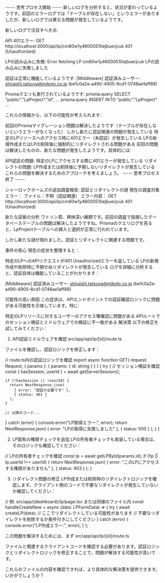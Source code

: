 ----- 思考プロセス開始 -----
新しいログを分析すると、状況が変わっているようです。前回のエラーログでは「テーブルが存在しない」というエラーがありましたが、新しいログでは異なる問題が発生しているようです。

新しいログで注目すべき点:

API 401エラー:
GET http://localhost:3000/api/lp/cm80w1y46000510ejbuerjcuk 401 (Unauthorized)

LPの読み込みに失敗:
Error fetching LP cm80w1y46000510ejbuerjcuk
LPの読み込みに失敗しました

認証は正常に機能しているようです:
[Middleware] 認証済みユーザー: shiraishi.tatsuya@mikoto.co.jp (be1c0a2a-a490-4905-8cd1-0748ae1aff88)

Prismaクエリも実行されているようです:
prisma:query SELECT "public"."LpProject"."id", ...
prisma:query INSERT INTO "public"."LpProject" ...

これらの情報から、以下の可能性が考えられます:

前回のPrismaマイグレーション問題は解決したようです（テーブルが存在しないというエラーがなくなった）
しかし新たに認証関連の問題が発生している
特定のLPリソースへのアクセス時に401エラー（未認証）が発生している
LPの新規作成またはLPの削除後に強制的にリダイレクトされる問題がある
前回の問題は解決したものの、新たな問題が発生したようです。具体的には:

API認証の問題: 特定のLPにアクセスする際に401エラーが発生している
リダイレクトの問題: LP作成または削除後に予期しないリダイレクトが発生している
これらの問題を解決するためのアプローチを考えましょう。
----- 思考プロセス終了 -----

シャーロックホームズの追加調査報告: 認証とリダイレクトの謎
現在の調査対象エラー：
ファイル：不明（認証関連）
エラー内容：
GET http://localhost:3000/api/lp/cm80w1y46000510ejbuerjcuk 401 (Unauthorized)


新たな証拠の分析
ワトソン君、興味深い展開です。前回の調査で指摘したデータベーステーブルの問題は解決したようですね。Prismaのクエリログを見ると、LpProjectテーブルへの挿入と選択が正常に行われています。

しかし新たな謎が現れました。認証とリダイレクトに関連する問題です。

事件の核心
現在の症状を整理すると：

特定のLPへのAPIリクエストが401 Unauthorizedエラーを返している
LPの新規作成や削除時に予期せぬリダイレクトが発生している
ログを詳細に分析すると、認証自体は機能していることがわかります：

[Middleware] 認証済みユーザー: shiraishi.tatsuya@mikoto.co.jp (be1c0a2a-a490-4905-8cd1-0748ae1aff88)

可能性の高い原因
この症状は、APIエンドポイントでの認証確認ロジックに問題がある可能性を示唆しています。特に:

特定のLPリソースに対するユーザーのアクセス権確認に問題がある
APIルートでのセッション検証とミドルウェアでの検証に不一致がある
解決策
以下の修正を試してみてください：

1. API認証ミドルウェアを確認
src/app/api/lp/[id]/route.ts

ファイルを確認し、認証ロジックを修正します：

// route.ts内の認証ロジックを確認
export async function GET(
  request: Request,
  { params }: { params: { id: string } }
) {
  try {
    // セッション検証を確認
    const { hasSession, userId } = await getServerSession();
    
    if (!hasSession || !userId) {
      return NextResponse.json(
        { error: "認証が必要です" },
        { status: 401 }
      );
    }
    
    // 以降のコード...
  } catch (error) {
    console.error("LP取得エラー:", error);
    return NextResponse.json(
      { error: "LPの取得に失敗しました" },
      { status: 500 }
    );
  }
}

2. LP固有の権限チェックを追加
LPの所有者チェックも実装している場合は、そのロジックも確認してください：

// LPの所有者チェックを確認
const lp = await getLPById(params.id);
if (!lp || lp.userId !== userId) {
  return NextResponse.json(
    { error: "このLPにアクセスする権限がありません" },
    { status: 403 }
  );
}

3. リダイレクト問題の修正
LP作成または削除時のリダイレクトロジックを確認します。クライアント側のコードで不要なリダイレクトが発生していないか確認してください：

// 例: src/app/(dashboard)/lp/page.tsx または同様のファイル内
const handleCreateNew = async (data: LPFormData) => {
  try {
    await createLP(data);
    // ここでリダイレクトしている可能性があります
    // 不要なリダイレクトを削除するか条件付きにしてください
  } catch (error) {
    console.error("LP作成エラー:", error);
  }
};

この問題を解決するためには、まず
src/app/api/lp/[id]/route.ts

ファイルと関連するクライアントコードを確認する必要があります。認証ロジックとリダイレクトロジックを修正することで、問題が解決する可能性が高いです。

これらのファイルの内容を確認できれば、より具体的な解決策を提供できます。いかがでしょうか？